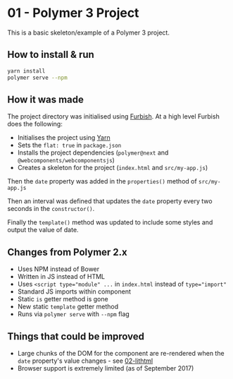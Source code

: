 # 01 - Polymer 3 Project

This is a basic skeleton/example of a Polymer 3 project.

## How to install & run

```sh
yarn install
polymer serve --npm
```

## How it was made

The project directory was initialised using
[Furbish](https://github.com/MentallyFriendly/furbish). At a
high level Furbish does the following:

- Initialises the project using [Yarn](https://yarnpkg.com)
- Sets the `flat: true` in `package.json`
- Installs the project dependencies (`polymer@next` and
  `@webcomponents/webcomponentsjs`)
- Creates a skeleton for the project (`index.html` and
  `src/my-app.js`)

Then the `date` property was added in the `properties()`
method of `src/my-app.js`

Then an interval was defined that updates the `date` property
every two seconds in the `constructor()`.

Finally the `template()` method was updated to include some
styles and output the value of date.

## Changes from Polymer 2.x

- Uses NPM instead of Bower
- Written in JS instead of HTML
- Uses `<script type="module" ...` in `index.html` instead
  of `type="import"`
- Standard JS imports within component
- Static `is` getter method is gone
- New static `template` getter method
- Runs via `polymer serve` with `--npm` flag

## Things that could be improved

- Large chunks of the DOM for the component are re-rendered
  when the `date` property's value changes - see
  [02-lithtml](../02-lithtml)
- Browser support is extremely limited (as of September
  2017)
